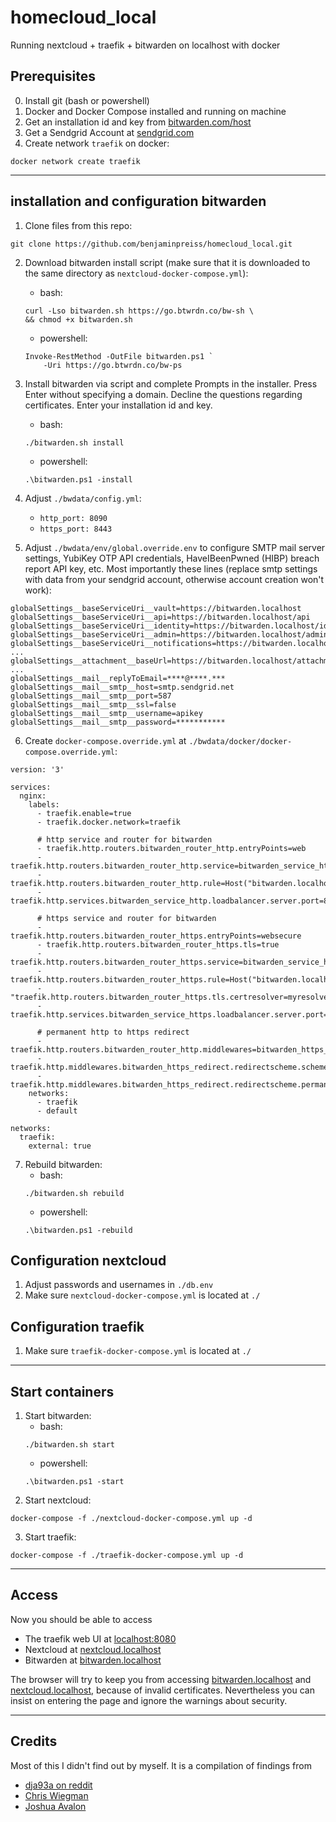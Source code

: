 # homecloud_local
Running nextcloud + traefik + bitwarden on localhost with docker

## Prerequisites
0. Install git (bash or powershell)
1. Docker and Docker Compose installed and running on machine
2. Get an installation id and key from [bitwarden.com/host](https://bitwarden.com/host)
3. Get a Sendgrid Account at [sendgrid.com](https://sendgrid.com)
3. Create network `traefik` on docker:
```
docker network create traefik
```

---

## installation and configuration bitwarden
1. Clone files from this repo:
```
git clone https://github.com/benjaminpreiss/homecloud_local.git
```
2. Download bitwarden install script (make sure that it is downloaded to the same directory as `nextcloud-docker-compose.yml`):
    - bash:
    ```
    curl -Lso bitwarden.sh https://go.btwrdn.co/bw-sh \
    && chmod +x bitwarden.sh
    ```
    - powershell:
    ```
    Invoke-RestMethod -OutFile bitwarden.ps1 `
        -Uri https://go.btwrdn.co/bw-ps
    ```

3. Install bitwarden via script and complete Prompts in the installer. Press Enter without specifying a domain. Decline the questions regarding certificates. Enter your installation id and key.
    - bash:
    ```
    ./bitwarden.sh install
    ```
    - powershell:
    ```
    .\bitwarden.ps1 -install
    ```

4. Adjust `./bwdata/config.yml`:
    - `http_port: 8090`
    - `https_port: 8443`

5. Adjust `./bwdata/env/global.override.env` to configure SMTP mail server settings, YubiKey OTP API credentials, HaveIBeenPwned (HIBP) breach report API key, etc. Most importantly these lines (replace smtp settings with data from your sendgrid account, otherwise account creation won't work):

```
globalSettings__baseServiceUri__vault=https://bitwarden.localhost
globalSettings__baseServiceUri__api=https://bitwarden.localhost/api
globalSettings__baseServiceUri__identity=https://bitwarden.localhost/identity
globalSettings__baseServiceUri__admin=https://bitwarden.localhost/admin
globalSettings__baseServiceUri__notifications=https://bitwarden.localhost/notifications
...
globalSettings__attachment__baseUrl=https://bitwarden.localhost/attachments
...
globalSettings__mail__replyToEmail=****@****.***
globalSettings__mail__smtp__host=smtp.sendgrid.net
globalSettings__mail__smtp__port=587
globalSettings__mail__smtp__ssl=false
globalSettings__mail__smtp__username=apikey
globalSettings__mail__smtp__password=***********
```

6. Create `docker-compose.override.yml` at `./bwdata/docker/docker-compose.override.yml`:
```
version: '3'

services:
  nginx:
    labels:
      - traefik.enable=true
      - traefik.docker.network=traefik
      
      # http service and router for bitwarden
      - traefik.http.routers.bitwarden_router_http.entryPoints=web
      - traefik.http.routers.bitwarden_router_http.service=bitwarden_service_http
      - traefik.http.routers.bitwarden_router_http.rule=Host("bitwarden.localhost")
      - traefik.http.services.bitwarden_service_http.loadbalancer.server.port=8080
      
      # https service and router for bitwarden
      - traefik.http.routers.bitwarden_router_https.entryPoints=websecure
      - traefik.http.routers.bitwarden_router_https.tls=true
      - traefik.http.routers.bitwarden_router_https.service=bitwarden_service_https
      - traefik.http.routers.bitwarden_router_https.rule=Host("bitwarden.localhost")
      - "traefik.http.routers.bitwarden_router_https.tls.certresolver=myresolver"
      - traefik.http.services.bitwarden_service_https.loadbalancer.server.port=8080

      # permanent http to https redirect
      - traefik.http.routers.bitwarden_router_http.middlewares=bitwarden_https_redirect
      - traefik.http.middlewares.bitwarden_https_redirect.redirectscheme.scheme=https
      - traefik.http.middlewares.bitwarden_https_redirect.redirectscheme.permanent=true
    networks:
      - traefik
      - default

networks:
  traefik:
    external: true
```

7. Rebuild bitwarden:
    - bash:
    ```
    ./bitwarden.sh rebuild
    ```
    - powershell:
    ```
    .\bitwarden.ps1 -rebuild
    ```

## Configuration nextcloud
1. Adjust passwords and usernames in `./db.env`
2. Make sure `nextcloud-docker-compose.yml` is located at `./`

## Configuration traefik
1. Make sure `traefik-docker-compose.yml` is located at `./`

---

## Start containers
1. Start bitwarden:
    - bash:
    ```
    ./bitwarden.sh start
    ```
    - powershell:
    ```
    .\bitwarden.ps1 -start
    ```
2. Start nextcloud:
```
docker-compose -f ./nextcloud-docker-compose.yml up -d
```
3. Start traefik:
```
docker-compose -f ./traefik-docker-compose.yml up -d
```

---

## Access
Now you should be able to access 
- The traefik web UI at [localhost:8080](http://localhost:8080)
- Nextcloud at [nextcloud.localhost](http://nextcloud.localhost)
- Bitwarden at [bitwarden.localhost](http://bitwarden.localhost)

The browser will try to keep you from accessing [bitwarden.localhost](http://bitwarden.localhost) and [nextcloud.localhost](http://nextcloud.localhost), because of invalid certificates. Nevertheless you can insist on entering the page and ignore the warnings about security.

---

## Credits
Most of this I didn't find out by myself.
It is a compilation of findings from
- [dja93a on reddit](https://www.reddit.com/r/Bitwarden/comments/dja93a/selfhosted_bitwarden_behind_traefik_v20_reverse/)
- [Chris Wiegman](https://chriswiegman.com/2020/01/running-nextcloud-with-docker-and-traefik-2/)
- [Joshua Avalon](https://medium.com/@joshuaavalon/setup-traefik-v2-step-by-step-fae44ed8f76d)